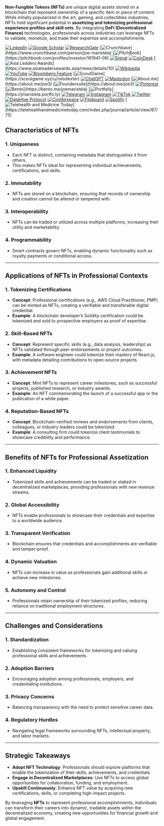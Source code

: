 **Non-Fungible Tokens (NFTs)** are unique digital assets stored on a blockchain that represent ownership of a specific item or piece of content. While initially popularized in the art, gaming, and collectibles industries, NFTs hold significant potential in **assetizing and tokenizing professional experience profiles and skill sets**. By integrating **DeFi (Decentralized Finance)** technologies, professionals across industries can leverage NFTs to validate, monetize, and trade their expertise and accomplishments.

[![LinkedIn](https://img.shields.io/badge/LinkedIn-Profile-0077B5?style=flat-square&logo=linkedin&logoColor=white)](https://linkedin.com/in/rolodexter) 
[![Google Scholar](https://img.shields.io/badge/Google_Scholar-Profile-4285F4?style=flat-square&logo=googlescholar&logoColor=white)](https://scholar.google.com/citations?user=gHTHirEAAAAJ) 
[![ResearchGate](https://img.shields.io/badge/ResearchGate-Profile-00CCBB?style=flat-square&logo=researchgate&logoColor=white)](https://www.researchgate.net/profile/Joe-Maristela-2) 
[![Crunchbase](https://img.shields.io/badge/Crunchbase-Profile-0288D1?style=flat-square&logo=data:image/svg+xml;base64,PHN...)](https://www.crunchbase.com/person/joe-maristela) 
[![PitchBook](https://img.shields.io/badge/PitchBook-Profile-003B6B?style=flat-square&logo=data:image/svg+xml;base64,PHN...)](https://pitchbook.com/profiles/investor/161941-06) 
[![Signal](https://img.shields.io/badge/Signal-Profile-6E97F0?style=flat-square&logo=signal&logoColor=white)](https://signal.nfx.com/investors/joe-maristela) 
[![CoinDesk](https://img.shields.io/badge/CoinDesk-Contributor-F7931A?style=flat-square&logo=news&logoColor=white)](https://www.coindesk.com/author/joe-maristela) 
[![Asia Leaders Awards](https://img.shields.io/badge/Asia_Leaders_Awards-Feature-DA291C?style=flat-square&logo=data:image/svg+xml;base64,PHN...)](https://www.asialeadersawards.asia/news/details/10) 
[![Wikipedia](https://img.shields.io/badge/Wikipedia-Profile-000000?style=flat-square&logo=wikipedia&logoColor=white)](https://en.wikipedia.org/wiki/File:Joe_Maristela_in_Paniqui_Tarlac_Tech_Seminar_2015.jpg) 
[![YouTube](https://img.shields.io/badge/YouTube-Channel-FF0000?style=flat-square&logo=youtube&logoColor=white)](https://www.youtube.com/@rolodexter) 
[![Bloomberg Feature](https://img.shields.io/badge/Bloomberg-Feature-5E5E5E?style=flat-square&logo=youtube&logoColor=white)](https://www.youtube.com/watch?v=Ep8Mo0kRjaY) 
[![ScoutGame](https://img.shields.io/badge/ScoutGame-Profile-8A2BE2?style=flat-square&logo=data:image/svg+xml;base64,PHN...)](https://scoutgame.xyz/u/rolodexter) 
[![ChatGPT](https://img.shields.io/badge/ChatGPT-Resume_and_Biodata-00A67E?style=flat-square&logo=chatgpt&logoColor=white)](https://chatgpt.com/g/g-675caa5a54e88191bd807764592df744-joe-s-resume-and-application-data) 
[![Mastodon](https://img.shields.io/badge/Mastodon-Profile-6364FF?style=flat-square&logo=mastodon&logoColor=white)](https://mastodon.social/@JoeMaristela) 
[![About.me](https://img.shields.io/badge/About.me-Profile-000000?style=flat-square&logo=data:image/svg+xml;base64,PHN...)](https://about.me/joe3) 
[![Foundersuite](https://img.shields.io/badge/Foundersuite-Profile-0056D2?style=flat-square&logo=data:image/svg+xml;base64,PHN...)](https://about.me/joe3) 
[![Pinterest](https://img.shields.io/badge/Pinterest-@rolodexter-BD081C?style=flat-square&logo=pinterest&logoColor=white)](https://nl.pinterest.com/rolodexter/) 
[![Bento](https://img.shields.io/badge/Bento-Profile-F7931A?style=flat-square&logo=data:image/svg+xml;base64,PHN...)](https://bento.me/joemaristela) 
[![Portfolly](https://img.shields.io/badge/Portfolly-Profile-F7931A?style=flat-square&logo=data:image/svg+xml;base64,PHN...)](https://jmaristela.portfo.ly) 
[![Telegram](https://img.shields.io/badge/Telegram-Contact-2CA5E0?style=flat-square&logo=telegram&logoColor=white)](https://t.me/joemaristela) 
[![Instagram](https://img.shields.io/badge/Instagram-@joemaristela3-E4405F?style=flat-square&logo=instagram&logoColor=white)](https://www.instagram.com/joemaristela3/) 
[![TikTok](https://img.shields.io/badge/TikTok-@rolodexter-000000?style=flat-square&logo=tiktok&logoColor=white)](https://www.tiktok.com/@rolodexter) 
[![Twitter](https://img.shields.io/badge/Twitter-Profile-1DA1F2?style=flat-square&logo=twitter&logoColor=white)](https://twitter.com/joemaristela) 
[![DataHive Protocol](https://img.shields.io/badge/DataHive-Protocol-005F73?style=flat-square&logo=github&logoColor=white)](https://github.com/rolodexter/DataHive-Protocol) 
[![CivilAirspace](https://img.shields.io/badge/CivilAirspace-Project-023047?style=flat-square&logo=github&logoColor=white)](https://github.com/rolodexter/CivilAirspace) 
[![Flipboard](https://img.shields.io/badge/Flipboard-Magazine-E83151?style=flat-square&logo=flipboard&logoColor=white)](https://flipboard.com/@rolodexter/rolodexter-jergu04fz) 
[![Spotify](https://img.shields.io/badge/Spotify-Listen-1DB954?style=flat-square&logo=spotify&logoColor=white)](https://open.spotify.com/show/11s0wEdbc8k3caT6xur57a) 
[![Telehealth and Medicine Today](https://img.shields.io/badge/Telehealth-Article-0077B5?style=flat-square&logo=data:image/svg+xml;base64,PHN...)](https://telehealthandmedicinetoday.com/index.php/journal/article/view/87/75)

## Characteristics of NFTs

### 1. **Uniqueness**
- Each NFT is distinct, containing metadata that distinguishes it from others.
- This makes NFTs ideal for representing individual achievements, certifications, and skills.

### 2. **Immutability**
- NFTs are stored on a blockchain, ensuring that records of ownership and creation cannot be altered or tampered with.

### 3. **Interoperability**
- NFTs can be traded or utilized across multiple platforms, increasing their utility and marketability.

### 4. **Programmability**
- Smart contracts govern NFTs, enabling dynamic functionality such as royalty payments or conditional access.

---

## Applications of NFTs in Professional Contexts

### 1. **Tokenizing Certifications**
- **Concept**: Professional certifications (e.g., AWS Cloud Practitioner, PMP) can be minted as NFTs, creating a verifiable and transferable digital credential.
- **Example**: A blockchain developer’s Solidity certification could be tokenized and sold to prospective employers as proof of expertise.

### 2. **Skill-Based NFTs**
- **Concept**: Represent specific skills (e.g., data analysis, leadership) as NFTs validated through peer endorsements or project outcomes.
- **Example**: A software engineer could tokenize their mastery of React.js, with metadata detailing contributions to open-source projects.

### 3. **Achievement NFTs**
- **Concept**: Mint NFTs to represent career milestones, such as successful projects, published research, or industry awards.
- **Example**: An NFT commemorating the launch of a successful app or the publication of a white paper.

### 4. **Reputation-Based NFTs**
- **Concept**: Blockchain-verified reviews and endorsements from clients, colleagues, or industry leaders could be tokenized.
- **Example**: A consulting firm could tokenize client testimonials to showcase credibility and performance.

---

## Benefits of NFTs for Professional Assetization

### 1. **Enhanced Liquidity**
- Tokenized skills and achievements can be traded or staked in decentralized marketplaces, providing professionals with new revenue streams.

### 2. **Global Accessibility**
- NFTs enable professionals to showcase their credentials and expertise to a worldwide audience.

### 3. **Transparent Verification**
- Blockchain ensures that credentials and accomplishments are verifiable and tamper-proof.

### 4. **Dynamic Valuation**
- NFTs can increase in value as professionals gain additional skills or achieve new milestones.

### 5. **Autonomy and Control**
- Professionals retain ownership of their tokenized profiles, reducing reliance on traditional employment structures.

---

## Challenges and Considerations

### 1. **Standardization**
- Establishing consistent frameworks for tokenizing and valuing professional skills and achievements.

### 2. **Adoption Barriers**
- Encouraging adoption among professionals, employers, and credentialing institutions.

### 3. **Privacy Concerns**
- Balancing transparency with the need to protect sensitive career data.

### 4. **Regulatory Hurdles**
- Navigating legal frameworks surrounding NFTs, intellectual property, and labor markets.

---

## Strategic Takeaways
- **Adopt NFT Technology**: Professionals should explore platforms that enable the tokenization of their skills, achievements, and credentials.
- **Engage in Decentralized Marketplaces**: Use NFTs to access global opportunities for collaboration, funding, and employment.
- **Upskill Continuously**: Enhance NFT value by acquiring new certifications, skills, or completing high-impact projects.

By leveraging **NFTs** to represent professional accomplishments, individuals can transform their careers into dynamic, tradable assets within the decentralized economy, creating new opportunities for financial growth and global engagement.
